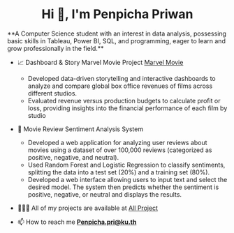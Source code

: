 <h1 align="center">Hi 👋, I'm Penpicha Priwan</h1>
**A Computer Science student with an interest in data analysis, possessing basic skills in Tableau, Power BI, SQL, and programming, eager to learn and grow professionally in the field.**

- 📈 Dashboard & Story Marvel Movie Project [Marvel Movie](Business-data.md)
  - Developed data-driven storytelling and interactive dashboards to analyze and compare global box office revenues of films across different studios.
  - Evaluated revenue versus production budgets to calculate profit or loss, providing insights into the financial performance of each film by studio
- 🎥 Movie Review Sentiment Analysis System
  - Developed a web application for analyzing user reviews about movies using a dataset of over 100,000 reviews (categorized as positive, negative, and neutral).
  - Used Random Forest and Logistic Regression to classify sentiments, splitting the data into a test set (20%) and a training set (80%).
  - Developed a web interface allowing users to input text and select the desired model. The system then predicts whether the sentiment is positive, negative, or neutral and displays the results.

- 👩🏻‍💻 All of my projects are available at [All Project](https://drive.google.com/drive/folders/1-5FTNCxjGfQgde-A9j5ApqqTEVtRJr7I?usp=drive_link)

- 📫 How to reach me **Penpicha.pri@ku.th**

